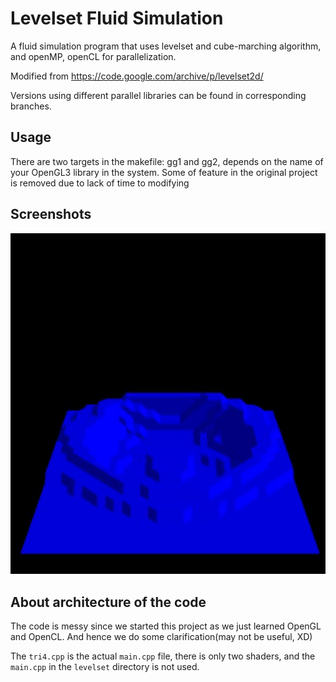 # Levelset Fluid Simulation
A fluid simulation program that uses levelset and cube-marching algorithm, and openMP, openCL for parallelization.

Modified from https://code.google.com/archive/p/levelset2d/

Versions using different parallel libraries can be found in corresponding branches.

## Usage
There are two targets in the makefile: gg1 and gg2, depends on the name of your OpenGL3 library in the system.
Some of feature in the original project is removed due to lack of time to modifying

## Screenshots
![Alt text](/screenshot.png "screenshot")

## About architecture of the code
The code is messy since we started this project as we just learned OpenGL and OpenCL. And hence we do some clarification(may not be useful, XD)

The `tri4.cpp` is the actual `main.cpp` file, there is only two shaders, and the `main.cpp` in the `levelset` directory is not used.
